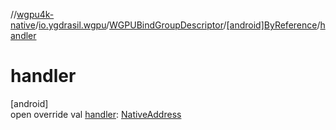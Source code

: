 //[wgpu4k-native](../../../../index.md)/[io.ygdrasil.wgpu](../../index.md)/[WGPUBindGroupDescriptor](../index.md)/[[android]ByReference](index.md)/[handler](handler.md)

# handler

[android]\
open override val [handler](handler.md): [NativeAddress](../../../ffi/-native-address/index.md)